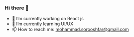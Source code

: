 ### Hi there 👋


- 🔭 I’m currently working on React js
- 🌱 I’m currently learning UI/UX
- 📫 How to reach me: mohammad.sorooshfar@gmail.com 
